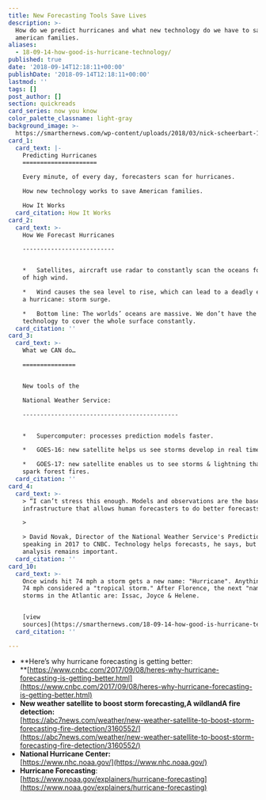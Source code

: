 ```yaml
---
title: New Forecasting Tools Save Lives
description: >-
  How do we predict hurricanes and what new technology do we have to save
  american families.
aliases:
  - 18-09-14-how-good-is-hurricane-technology/
published: true
date: '2018-09-14T12:18:11+00:00'
publishDate: '2018-09-14T12:18:11+00:00'
lastmod: ''
tags: []
post_author: []
section: quickreads
card_series: now you know
color_palette_classname: light-gray
background_image: >-
  https://smarthernews.com/wp-content/uploads/2018/03/nick-scheerbart-15637-unsplash-scaled.jpg
card_1:
  card_text: |-
    Predicting Hurricanes
    =====================

    Every minute, of every day, forecasters scan for hurricanes.

    How new technology works to save American families.

    How It Works
  card_citation: How It Works
card_2:
  card_text: >-
    How We Forecast Hurricanes

    --------------------------


    *   Satellites, aircraft use radar to constantly scan the oceans for areas
    of high wind.

    *   Wind causes the sea level to rise, which can lead to a deadly effect of
    a hurricane: storm surge.

    *   Bottom line: The worlds’ oceans are massive. We don’t have the
    technology to cover the whole surface constantly.
  card_citation: ''
card_3:
  card_text: >-
    What we CAN do…

    ===============


    New tools of the  

    National Weather Service:

    --------------------------------------------


    *   Supercomputer: processes prediction models faster.

    *   GOES-16: new satellite helps us see storms develop in real time.

    *   GOES-17: new satellite enables us to see storms & lightning that can
    spark forest fires.
  card_citation: ''
card_4:
  card_text: >-
    > “I can’t stress this enough. Models and observations are the base
    infrastructure that allows human forecasters to do better forecasts.”

    > 

    > David Novak, Director of the National Weather Service's Prediction Center,
    speaking in 2017 to CNBC. Technology helps forecasts, he says, but the human
    analysis remains important.
  card_citation: ''
card_10:
  card_text: >-
    Once winds hit 74 mph a storm gets a new name: "Hurricane". Anything below
    74 mph considered a "tropical storm." After Florence, the next "named"
    storms in the Atlantic are: Issac, Joyce & Helene.


    [view
    sources](https://smarthernews.com/18-09-14-how-good-is-hurricane-technology/)
  card_citation: ''

---
```

*   **Here’s why hurricane forecasting is getting better:  
    **[https://www.cnbc.com/2017/09/08/heres-why-hurricane-forecasting-is-getting-better.html](https://www.cnbc.com/2017/09/08/heres-why-hurricane-forecasting-is-getting-better.html)
*   **New weather satellite to boost storm forecasting,A wildlandA fire detection:**  
    [https://abc7news.com/weather/new-weather-satellite-to-boost-storm-forecasting-fire-detection/3160552/](https://abc7news.com/weather/new-weather-satellite-to-boost-storm-forecasting-fire-detection/3160552/)
*   **National Hurricane Center:**  
    [https://www.nhc.noaa.gov/](https://www.nhc.noaa.gov/)
*   **Hurricane Forecasting**:  
    [https://www.noaa.gov/explainers/hurricane-forecasting](https://www.noaa.gov/explainers/hurricane-forecasting)
